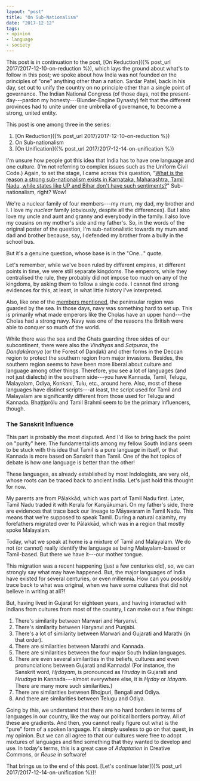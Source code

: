 ```yaml
---
layout: "post"
title: "On Sub-Nationalism"
date: "2017-12-12"
tags:
- opinion
- language
- society
---
```


This post is in continuation to the post, [On Reduction]({% post_url 2017/2017-12-10-on-reduction %}), which lays the ground about what's to follow in this post; we spoke about how India was not founded on the principles of "one" anything other than a nation. Sardar Patel, back in his day, set out to unify the country on no principle other than a single point of governance. The Indian National Congress (of those days, not the present-day---pardon my honesty---Blunder-Engine Dynasty) felt that the different provinces had to unite under one umbrella of governance, to become a strong, united entity.

This post is one among three in the series:

1. [On Reduction]({% post_url 2017/2017-12-10-on-reduction %})
2. On Sub-nationalism
3. [On Unification]({% post_url 2017/2017-12-14-on-unification %})

I'm unsure how people got this idea that India has to have one language and one culture. (I'm not referring to complex issues such as the Uniform Civil Code.) Again, to set the stage, I came across this question, "[What is the reason a strong sub-nationalism exists in Karnataka, Maharashtra, Tamil Nadu, while states like UP and Bihar don't have such sentiments?](https://www.quora.com/What-is-the-reason-a-strong-sub-nationalism-exist-in-Karnataka-Maharashtra-Tamil-Nadu-while-states-like-UP-and-Bihar-dont-have-such-sentiments)" Sub-nationalism, right? Wow!

We're a nuclear family of four members---my mum, my dad, my brother and I. I love my _nuclear_ family (obviously, despite all the differences). But I also love my uncle and aunt and granny and everybody in the family. I also love my cousins on my mother's side and my father's. So, in the words of the original poster of the question, I'm sub-nationalistic towards my mum and dad and brother because, say, I defended my brother from a bully in the school bus.

But it's a genuine question, whose base is in the "One..." quote.

Let's remember, while we've been ruled by different empires, at different points in time, we were still separate kingdoms. The emperors, while they centralised the rule, they probably did not impose too much on any of the kingdoms, by asking them to follow a single code. I cannot find strong evidences for this, at least, in what little history I've interpreted.

Also, like one of the [members mentioned](https://www.quora.com/What-is-the-reason-a-strong-sub-nationalism-exist-in-Karnataka-Maharashtra-Tamil-Nadu-while-states-like-UP-and-Bihar-dont-have-such-sentiments/answer/Chandini-Raj?srid=pKBV), the peninsular region was guarded by the sea. In those days, navy was something hard to set up. This is primarily what made emperors like the Cholas have an upper hand---the Cholas had a strong navy. Navy was one of the reasons the British were able to conquer so much of the world.

While there was the sea and the Ghats guarding three sides of our subcontinent, there were also the _Vindhyas_ and _Satpuras_, the _Danḍakāraṇya_ (or the Forest of Danḍak) and other forms in the Deccan region to protect the southern region from major invasions. Besides, the southern region seems to have been more liberal about culture and language among other things. Therefore, you see a lot of languages (and not just dialects) in the southern side---you have Kannada, Tamil, Telugu, Malayalam, Odiya, Konkani, Tulu, etc., around here. Also, most of these languages have distinct scripts---at least, the script used for Tamil and Malayalam are significantly different from those used for Telugu and Kannada. Bhaṭṭiprōlu and Tamil Brahmī seem to be the primary influencers, though.

### The Sanskrit Influence

This part is probably the most disputed. And I'd like to bring back the point on "purity" here. The fundamentalists among my fellow South Indians seem to be stuck with this idea that Tamil is a pure language in itself, or that Kannada is more based on Sanskrit than Tamil. One of the hot topics of debate is how one language is better than the other!

These languages, as already established by most Indologists, are very old, whose roots can be traced back to ancient India. Let's just hold this thought for now.

My parents are from Pālakkād, which was part of Tamil Nadu first. Later, Tamil Nadu traded it with Kerala for Kanyākumari. On my father's side, there are evidences that trace back our lineage to Māyavaram in Tamil Nadu. This means that we're supposed to speak Tamil. During a natural calamity, my forefathers migrated over to Pālakkād, which was in a region that mostly spoke Malayalam.

Today, what we speak at home is a mixture of Tamil and Malayalam. We do not (or cannot) really identify the language as being Malayalam-based or Tamil-based. But there we have it---our mother tongue.

This migration was a recent happening (just a few centuries old), so, we can strongly say what may have happened. But, the major languages of India have existed for several centuries, or even millennia. How can you possibly trace back to what was original, when we have some cultures that did not believe in writing at all?!

But, having lived in Gujarat for eighteen years, and having interacted with Indians from cultures from most of the country, I can make out a few things:

1. There's similarity between Marwari and Haryanvi.
2. There's similarity between Haryanvi and Punjabi.
3. There's a lot of similarity between Marwari and Gujarati and Marathi (in that order).
4. There are similarities between Marathi and Kannada.
5. There are similarities between the four major South Indian languages.
6. There are even several similarities in the beliefs, cultures and even pronunciations between Gujarati and Kannada! (For instance, the Sanskrit word, _Hr̥dayam_, is pronounced as _Hruday_ in Gujarati and _Hrudaya_ in Kannada---almost everywhere else, it is _Hr̥day_ or _Idayam_. There are many more such similarities.)
7. There are similarities between Bhojpuri, Bengali and Odiya.
8. And there are similarities between Telugu and Odiya.

Going by this, we understand that there are no hard borders in terms of languages in our country, like the way our political borders portray. All of these are gradients. And then, you cannot really figure out what is the "pure" form of a spoken language. It's simply useless to go on that quest, in my opinion. But we can all agree to that our cultures were free to adopt mixtures of languages and find something that they wanted to develop and use. In today's terms, this is a great case of _Adaptation_ in Creative Commons, or _Reuse_ in software!

That brings us to the end of this post. [Let's continue later]({% post_url 2017/2017-12-14-on-unification %})!
